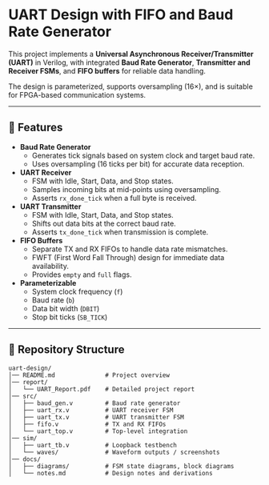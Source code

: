 # UART Design with FIFO and Baud Rate Generator

This project implements a **Universal Asynchronous Receiver/Transmitter (UART)** in Verilog, with integrated **Baud Rate Generator**, **Transmitter and Receiver FSMs**, and **FIFO buffers** for reliable data handling.  

The design is parameterized, supports oversampling (16×), and is suitable for FPGA-based communication systems.

---

## 🚀 Features

- **Baud Rate Generator**
  - Generates tick signals based on system clock and target baud rate.
  - Uses oversampling (16 ticks per bit) for accurate data reception.
- **UART Receiver**
  - FSM with Idle, Start, Data, and Stop states.
  - Samples incoming bits at mid-points using oversampling.
  - Asserts `rx_done_tick` when a full byte is received.
- **UART Transmitter**
  - FSM with Idle, Start, Data, and Stop states.
  - Shifts out data bits at the correct baud rate.
  - Asserts `tx_done_tick` when transmission is complete.
- **FIFO Buffers**
  - Separate TX and RX FIFOs to handle data rate mismatches.
  - FWFT (First Word Fall Through) design for immediate data availability.
  - Provides `empty` and `full` flags.
- **Parameterizable**
  - System clock frequency (`f`)
  - Baud rate (`b`)
  - Data bit width (`DBIT`)
  - Stop bit ticks (`SB_TICK`)

---

## 📂 Repository Structure

```text
uart-design/
│── README.md              # Project overview
│── report/                
│   └── UART_Report.pdf    # Detailed project report
│── src/                   
│   ├── baud_gen.v         # Baud rate generator
│   ├── uart_rx.v          # UART receiver FSM
│   ├── uart_tx.v          # UART transmitter FSM
│   ├── fifo.v             # TX and RX FIFOs
│   └── uart_top.v         # Top-level integration
│── sim/
│   ├── uart_tb.v          # Loopback testbench
│   └── waves/             # Waveform outputs / screenshots
│── docs/
│   ├── diagrams/          # FSM state diagrams, block diagrams
│   └── notes.md           # Design notes and derivations
